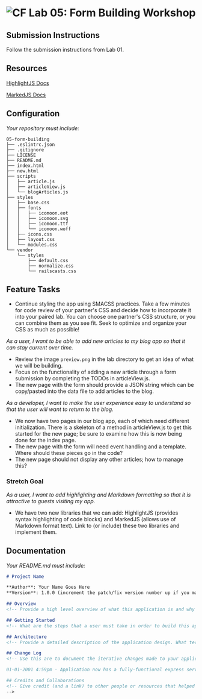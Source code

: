 ![CF](https://camo.githubusercontent.com/70edab54bba80edb7493cad3135e9606781cbb6b/687474703a2f2f692e696d6775722e636f6d2f377635415363382e706e67) Lab 05: Form Building Workshop
===

## Submission Instructions
Follow the submission instructions from Lab 01.

## Resources  
[HighlightJS Docs](https://highlightjs.org/)

[MarkedJS Docs](https://github.com/chjj/marked)

## Configuration
_Your repository must include:_

```
05-form-building
├── .eslintrc.json
├── .gitignore
├── LICENSE
├── README.md
├── index.html
├── new.html
├── scripts
│   ├── article.js
│   ├── articleView.js
│   └── blogArticles.js
├── styles
│   ├── base.css
│   ├── fonts
│   │   ├── icomoon.eot
│   │   ├── icomoon.svg
│   │   ├── icomoon.ttf
│   │   └── icomoon.woff
│   ├── icons.css
│   ├── layout.css
│   └── modules.css
└── vendor
    └── styles
        ├── default.css
        ├── normalize.css
        └── railscasts.css
```


## Feature Tasks

- Continue styling the app using SMACSS practices. Take a few minutes for code review of your partner's CSS and decide how to incorporate it into your paired lab. You can choose one partner's CSS structure, or you can combine them as you see fit. Seek to optimize and organize your CSS as much as possible!

*As a user, I want to be able to add new articles to my blog app so that it can stay current over time.*

- Review the image `preview.png` in the lab directory to get an idea of what we will be building.
- Focus on the functionality of adding a new article through a form submission by completing the TODOs in articleView.js.
- The new page with the form should provide a JSON string which can be copy/pasted into the data file to add articles to the blog.

*As a developer, I want to make the user experience easy to understand so that the user will want to return to the blog.*

- We now have two pages in our blog app, each of which need different initialization. There is a skeleton of a method in articleView.js to get this started for the new page; be sure to examine how this is now being done for the index page.
- The new page with the form will need event handling and a template. Where should these pieces go in the code?
- The new page should not display any other articles; how to manage this?

### Stretch Goal
*As a user, I want to add highlighting and Markdown formatting so that it is attractive to guests visiting my app.*

- We have two new libraries that we can add: HighlightJS (provides syntax highlighting of code blocks) and MarkedJS (allows use of Markdown format text). Link to (or include) these two libraries and implement them.

## Documentation
_Your README.md must include:_

```md
# Project Name

**Author**: Your Name Goes Here
**Version**: 1.0.0 (increment the patch/fix version number up if you make more commits past your first submission)

## Overview
<!-- Provide a high level overview of what this application is and why you are building it, beyond the fact that it's an assignment for a Code Fellows 301 class. (i.e. What's your problem domain?) -->

## Getting Started
<!-- What are the steps that a user must take in order to build this app on their own machine and get it running? -->

## Architecture
<!-- Provide a detailed description of the application design. What technologies (languages, libraries, etc) you're using, and any other relevant design information. -->

## Change Log
<!-- Use this are to document the iterative changes made to your application as each feature is successfully implemented. Use time stamps. Here's an examples:

01-01-2001 4:59pm - Application now has a fully-functional express server, with GET and POST routes for the book resource.

## Credits and Collaborations
<!-- Give credit (and a link) to other people or resources that helped you build this application. -->
-->
```
